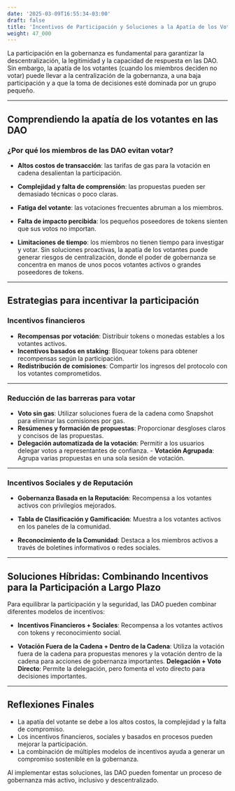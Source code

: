 ```yaml
---
date: '2025-03-09T16:55:34-03:00'
draft: false
title: 'Incentivos de Participación y Soluciones a la Apatía de los Votantes'
weight: 47_000
---
```


La participación en la gobernanza es fundamental para garantizar la descentralización, la legitimidad y la capacidad de respuesta en las DAO. Sin embargo, la apatía de los votantes (cuando los miembros deciden no votar) puede llevar a la centralización de la gobernanza, a una baja participación y a que la toma de decisiones esté dominada por un grupo pequeño.

---

## **Comprendiendo la apatía de los votantes en las DAO**

### **¿Por qué los miembros de las DAO evitan votar?**

- **Altos costos de transacción**: las tarifas de gas para la votación en cadena desalientan la participación.

- **Complejidad y falta de comprensión**: las propuestas pueden ser demasiado técnicas o poco claras.

- **Fatiga del votante**: las votaciones frecuentes abruman a los miembros.

- **Falta de impacto percibida**: los pequeños poseedores de tokens sienten que sus votos no importan.

- **Limitaciones de tiempo**: los miembros no tienen tiempo para investigar y votar. Sin soluciones proactivas, la apatía de los votantes puede generar riesgos de centralización, donde el poder de gobernanza se concentra en manos de unos pocos votantes activos o grandes poseedores de tokens.

---

## **Estrategias para incentivar la participación**

### **Incentivos financieros**

- **Recompensas por votación**: Distribuir tokens o monedas estables a los votantes activos.
- **Incentivos basados ​​en staking**: Bloquear tokens para obtener recompensas según la participación.
- **Redistribución de comisiones**: Compartir los ingresos del protocolo con los votantes comprometidos.

---

### **Reducción de las barreras para votar**

- **Voto sin gas**: Utilizar soluciones fuera de la cadena como Snapshot para eliminar las comisiones por gas.
- **Resúmenes y formación de propuestas**: Proporcionar desgloses claros y concisos de las propuestas.
- **Delegación automatizada de la votación**: Permitir a los usuarios delegar votos a representantes de confianza. - **Votación Agrupada**: Agrupa varias propuestas en una sola sesión de votación.

---

### **Incentivos Sociales y de Reputación**

- **Gobernanza Basada en la Reputación**: Recompensa a los votantes activos con privilegios mejorados.

- **Tabla de Clasificación y Gamificación**: Muestra a los votantes activos en los paneles de la comunidad.

- **Reconocimiento de la Comunidad**: Destaca a los miembros activos a través de boletines informativos o redes sociales.

---

## **Soluciones Híbridas: Combinando Incentivos para la Participación a Largo Plazo**

Para equilibrar la participación y la seguridad, las DAO pueden combinar diferentes modelos de incentivos:

- **Incentivos Financieros + Sociales**: Recompensa a los votantes activos con tokens y reconocimiento social.

- **Votación Fuera de la Cadena + Dentro de la Cadena**: Utiliza la votación fuera de la cadena para propuestas menores y la votación dentro de la cadena para acciones de gobernanza importantes. **Delegación + Voto Directo**: Permite la delegación, pero fomenta el voto directo para decisiones importantes.

---

## **Reflexiones Finales**

- La apatía del votante se debe a los altos costos, la complejidad y la falta de compromiso.
- Los incentivos financieros, sociales y basados ​​en procesos pueden mejorar la participación.
- La combinación de múltiples modelos de incentivos ayuda a generar un compromiso sostenible en la gobernanza.

Al implementar estas soluciones, las DAO pueden fomentar un proceso de gobernanza más activo, inclusivo y descentralizado.
